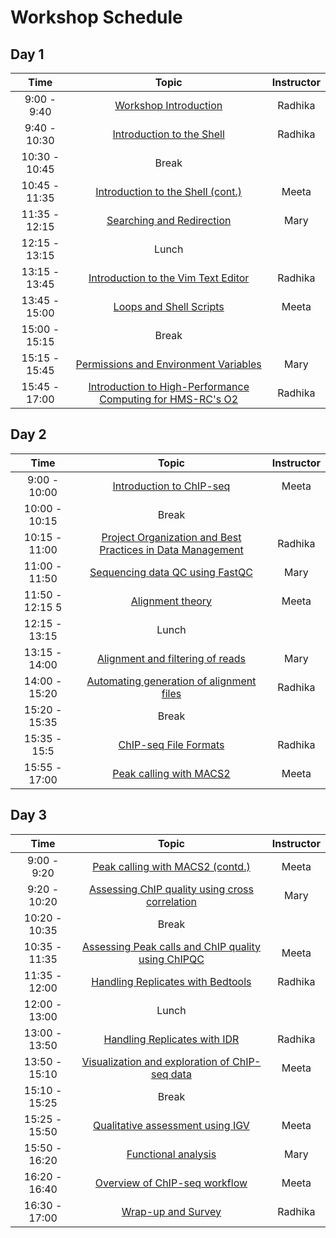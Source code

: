 # Workshop Schedule

## Day 1

| Time            |  Topic  | Instructor |
|:------------------------:|:------------------------------------------------:|:--------:|
|9:00 - 9:40 | [Workshop Introduction](https://rkhetani.github.io/Intro-to-Shell/lectures/Intro_to_workshop.pdf) | Radhika |
|9:40 - 10:30 | [Introduction to the Shell](https://rkhetani.github.io/Intro-to-Shell/01_the_filesystem/) | Radhika |
|10:30 - 10:45 | Break | |
|10:45 - 11:35 | [Introduction to the Shell (cont.)](https://rkhetani.github.io/Intro-to-Shell/01_the_filesystem/) | Meeta |
|11:35 - 12:15 | [Searching and Redirection](https://rkhetani.github.io/Intro-to-Shell/02_searching_files/) | Mary |
|12:15 - 13:15 | Lunch | |
|13:15 - 13:45 | [Introduction to the Vim Text Editor](https://rkhetani.github.io/Intro-to-Shell/03_vim/) | Radhika |
|13:45 - 15:00 | [Loops and Shell Scripts](https://rkhetani.github.io/Intro-to-Shell/04_loops_and_scripts/) | Meeta |
|15:00 - 15:15 | Break | |
|15:15 - 15:45 | [Permissions and Environment Variables](https://rkhetani.github.io/Intro-to-Shell/05_permissions_and_environment_variables/) | Mary |
|15:45 - 17:00 | [Introduction to High-Performance Computing for HMS-RC's O2](https://rkhetani.github.io/Intro-to-rnaseq-hpc-O2/lectures/HPC_intro_O2.pdf) | Radhika |

## Day 2

| Time            |   Topic  | Instructor |
|:------------------------:|:----------:|:--------:|
|9:00 - 10:00 | [Introduction to ChIP-seq](https://github.com/hbctraining/Intro-to-ChIPseq/raw/master/lectures/Introduction_to_ChIP-seq.pdf) | Meeta |
|10:00 - 10:15 | Break | |
|10:15 - 11:00 | [Project Organization and Best Practices in Data Management](01_Intro_chipseq_data_organization.md) | Radhika |
|11:00 - 11:50 | [Sequencing data QC using FastQC](02_QC_FASTQC.md) | Mary |
|11:50 - 12:15 5| [Alignment theory]() | Meeta |
|12:15 - 13:15 | Lunch | |
|13:15 - 14:00 | [Alignment and filtering of reads](03_align_and_filtering.md) | Mary |
|14:00 - 15:20 | [Automating generation of alignment files](04_automation.md) | Radhika |
|15:20 - 15:35 | Break | |
|15:35 - 15:5 | [ChIP-seq File Formats](Workflows_and_fileformats.pdf) | Radhika |
|15:55 - 17:00 | [Peak calling with MACS2](05_peak_calling_macs.md) | Meeta |


## Day 3

| Time            |  Topic  | Instructor |
|:------------------------:|:----------:|:--------:|
|9:00 - 9:20 | [Peak calling with MACS2 (contd.)](05_peak_calling_macs.md) | Meeta |
|9:20 - 10:20 | [Assessing ChIP quality using cross correlation](06_QC_cross_correlation.md) | Mary |
|10:20 - 10:35 | Break | |
|10:35 - 11:35| [Assessing Peak calls and ChIP quality using ChIPQC](07_QC_quality_metrics.md) | Meeta |
|11:35 - 12:00 | [Handling Replicates with Bedtools](08_handling-replicates.md) | Radhika |
|12:00 - 13:00 | Lunch | |
|13:00 - 13:50 | [Handling Replicates with IDR](08_handling-replicates.md) | Radhika |
|13:50 - 15:10 | [Visualization and exploration of ChIP-seq data](09_data_visualization.md) | Meeta |
|15:10 - 15:25 | Break | |
|15:25 - 15:50 | [Qualitative assessment using IGV](10_qualitative_assessment_IGV.md) | Meeta |
|15:50 - 16:20 | [Functional analysis](11_functional_analysis.md) | Mary |
|16:20 - 16:40 | [Overview of ChIP-seq workflow]() | Meeta |
|16:30 - 17:00 | [Wrap-up and Survey](https://hbctraining.github.io/Intro-to-ChIPseq/lectures/Wrap-up.pdf) | Radhika |
